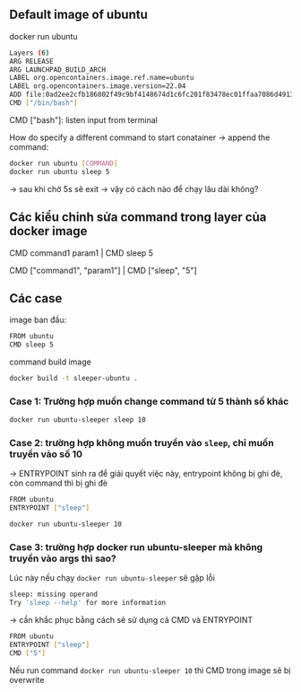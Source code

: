 ## Default image of ubuntu
docker run ubuntu

```bash ubuntu image
Layers (6)
ARG RELEASE
ARG LAUNCHPAD_BUILD_ARCH
LABEL org.opencontainers.image.ref.name=ubuntu
LABEL org.opencontainers.image.version=22.04
ADD file:0ad2ee2cfb186802f49c9bf4148674d1c6fc201f83478ec01ffaa7086d491323 in /
CMD ["/bin/bash"]
```

CMD ["bash"]: listen input from terminal

How do specify a different command to start conatainer
-> append the command: 
```bash
docker run ubuntu [COMMAND]
docker run ubuntu sleep 5
```
-> sau khi chờ 5s sẽ exit -> vậy có cách nào để chạy lâu dài không?

## Các kiểu chỉnh sửa command trong layer của docker image 
CMD command1 param1         | CMD sleep 5

CMD ["command1", "param1"]  | CMD ["sleep", "5"]

## Các case
image ban đầu:
```bash
FROM ubuntu
CMD sleep 5
```

command build image

```bash
docker build -t sleeper-ubuntu .
```

### Case 1: Trường hợp muốn change command từ 5 thành số khác
```bash
docker run ubuntu-sleeper sleep 10
```

### Case 2: trường hợp không muốn truyền vào `sleep`, chỉ muốn truyền vào số 10
-> ENTRYPOINT sinh ra để giải quyết việc này, entrypoint không bị ghi đè, còn command thì bị ghi đè
```bash
FROM ubuntu
ENTRYPOINT ["sleep"]
```

```bash
docker run ubuntu-sleeper 10
```

### Case 3: trường hợp docker run ubuntu-sleeper mà không truyền vào args thì sao?
Lúc này nếu chạy ``docker run ubuntu-sleeper`` sẽ gặp lỗi
```bash
sleep: missing operand
Try 'sleep --help' for more information
```

-> cần khắc phục bằng cách sẽ sử dụng cả CMD và ENTRYPOINT
```bash
FROM ubuntu
ENTRYPOINT ["sleep"]
CMD ["5"]
```
Nếu run command `docker run ubuntu-sleeper 10` thì CMD trong image sẽ bị overwrite